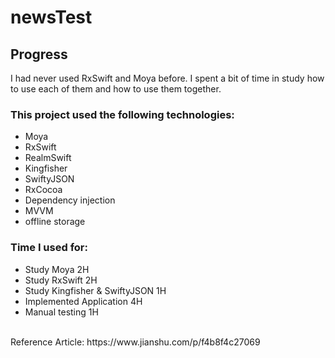 # newsTest
## Progress
I had never used RxSwift and Moya before. I spent a bit of time in study how to use each of them and how to use them together.
### This project used the following technologies:
- Moya
- RxSwift
- RealmSwift
- Kingfisher
- SwiftyJSON
- RxCocoa
- Dependency injection
- MVVM
- offline storage
### Time I used for:
- Study Moya 2H
- Study RxSwift 2H
- Study Kingfisher & SwiftyJSON 1H
- Implemented Application 4H
- Manual testing 1H
<br/>
Reference Article: https://www.jianshu.com/p/f4b8f4c27069
